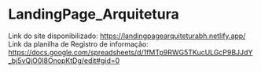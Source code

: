 # LandingPage_Arquitetura
Link do site disponibilizado: https://landingpagearquiteturabh.netlify.app/
Link da planilha de Registro de informação: https://docs.google.com/spreadsheets/d/1fMTp9RWG5TKucULGcP9BJJdY_bj5vQjO0l8OnopKtDg/edit#gid=0

